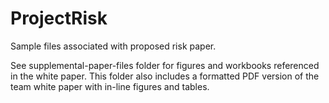 # ProjectRisk
Sample files associated with proposed risk paper.

See supplemental-paper-files folder for figures and workbooks referenced in the white paper. This folder also includes a formatted PDF version of the team white paper with in-line figures and tables.
